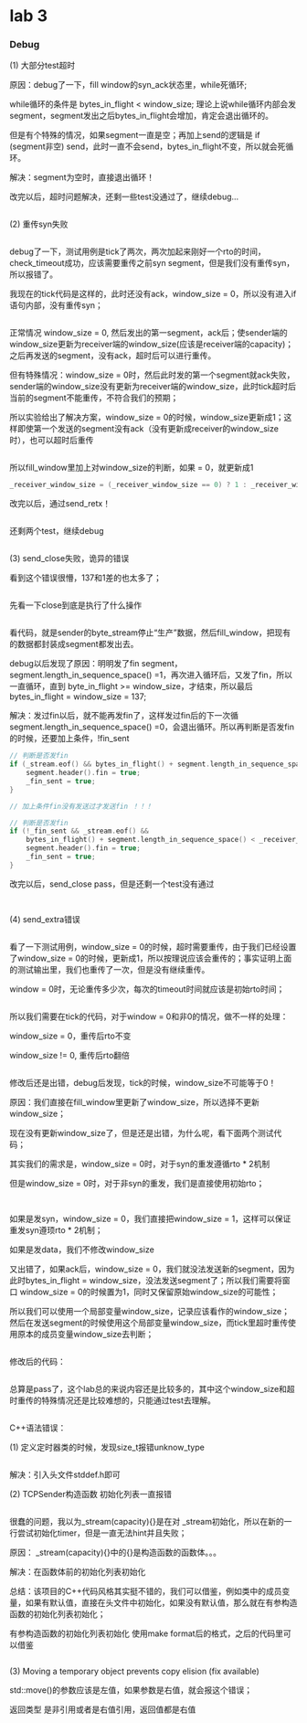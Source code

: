 # lab 3



### Debug

(1) 大部分test超时

原因：debug了一下，fill window的syn\_ack状态里，while死循环;

while循环的条件是 bytes\_in\_flight  < window\_size; 理论上说while循环内部会发segment，segment发出之后bytes\_in\_flight会增加，肯定会退出循环的。

但是有个特殊的情况，如果segment一直是空；再加上send的逻辑是 if (segment非空) send，此时一直不会send，bytes\_in\_flight不变，所以就会死循环。

解决：segment为空时，直接退出循环！



改完以后，超时问题解决，还剩一些test没通过了，继续debug...

<div align="left">

<figure><img src="../../.gitbook/assets/image (1) (1) (1) (1) (1).png" alt=""><figcaption></figcaption></figure>

</div>



(2) 重传syn失败

<figure><img src="../../.gitbook/assets/image (3) (1) (1).png" alt=""><figcaption></figcaption></figure>

debug了一下，测试用例是tick了两次，两次加起来刚好一个rto的时间，check\_timeout成功，应该需要重传之前syn segment，但是我们没有重传syn，所以报错了。

我现在的tick代码是这样的，此时还没有ack，window\_size = 0，所以没有进入if语句内部，没有重传syn；

<figure><img src="../../.gitbook/assets/image (2) (1) (1).png" alt=""><figcaption></figcaption></figure>

正常情况 window\_size = 0, 然后发出的第一segment，ack后；使sender端的window\_size更新为receiver端的window\_size(应该是receiver端的capacity)；之后再发送的segment，没有ack，超时后可以进行重传。

但有特殊情况：window\_size = 0时，然后此时发的第一个segment就ack失败，sender端的window\_size没有更新为receiver端的window\_size，此时tick超时后当前的segment不能重传，不符合我们的预期；



所以实验给出了解决方案，window\_size = 0的时候，window\_size更新成1；这样即使第一个发送的segment没有ack（没有更新成receiver的window\_size时），也可以超时后重传

<div align="left">

<figure><img src="../../.gitbook/assets/image (4) (1) (1).png" alt=""><figcaption></figcaption></figure>

</div>

所以fill\_window里加上对window\_size的判断，如果 = 0，就更新成1

```cpp
_receiver_window_size = (_receiver_window_size == 0) ? 1 : _receiver_window_size;
```

改完以后，通过send\_retx！

<div align="left">

<figure><img src="../../.gitbook/assets/image (5) (1).png" alt=""><figcaption></figcaption></figure>

</div>

还剩两个test，继续debug

<div align="left">

<figure><img src="../../.gitbook/assets/image (6) (1).png" alt=""><figcaption></figcaption></figure>

</div>



(3) send\_close失败，诡异的错误

看到这个错误很懵，137和1差的也太多了；

<figure><img src="../../.gitbook/assets/image (7) (1).png" alt=""><figcaption></figcaption></figure>

先看一下close到底是执行了什么操作

<figure><img src="../../.gitbook/assets/image (8) (1).png" alt=""><figcaption></figcaption></figure>

看代码，就是sender的byte\_stream停止“生产”数据，然后fill\_window，把现有的数据都封装成segment都发出去。

debug以后发现了原因：明明发了fin segment，segment.length\_in\_sequence\_space() =1，再次进入循环后，又发了fin，所以一直循环，直到 byte\_in\_flight >= window\_size，才结束，所以最后bytes\_in\_flight = window\_size = 137;

解决：发过fin以后，就不能再发fin了，这样发过fin后的下一次循 segment.length\_in\_sequence\_space() =0，会退出循环。所以再判断是否发fin的时候，还要加上条件，!fin\_sent

```cpp
// 判断是否发fin
if (_stream.eof() && bytes_in_flight() + segment.length_in_sequence_space() < _receiver_window_size) {
    segment.header().fin = true;
    _fin_sent = true;
}

// 加上条件fin没有发送过才发送fin ！！！

// 判断是否发fin
if (!_fin_sent && _stream.eof() &&
    bytes_in_flight() + segment.length_in_sequence_space() < _receiver_window_size) {
    segment.header().fin = true;
    _fin_sent = true;
}
```



改完以后，send\_close pass，但是还剩一个test没有通过

<div align="left">

<figure><img src="../../.gitbook/assets/image (9) (1).png" alt=""><figcaption></figcaption></figure>

</div>

<div align="left">

<figure><img src="../../.gitbook/assets/image (10).png" alt=""><figcaption></figcaption></figure>

</div>



(4) send\_extra错误

<figure><img src="../../.gitbook/assets/image (11).png" alt=""><figcaption></figcaption></figure>

看了一下测试用例，window\_size = 0的时候，超时需要重传，由于我们已经设置了window\_size = 0的时候，更新成1，所以按理说应该会重传的；事实证明上面的测试输出里，我们也重传了一次，但是没有继续重传。

window = 0时，无论重传多少次，每次的timeout时间就应该是初始rto时间；

<figure><img src="../../.gitbook/assets/image (12).png" alt=""><figcaption></figcaption></figure>

所以我们需要在tick的代码，对于window = 0和非0的情况，做不一样的处理：

window\_size = 0，重传后rto不变

window\_size != 0, 重传后rto翻倍

<figure><img src="../../.gitbook/assets/image (13).png" alt=""><figcaption></figcaption></figure>

修改后还是出错，debug后发现，tick的时候，window\_size不可能等于0！

原因：我们直接在fill\_window里更新了window\_size，所以选择不更新window\_size；



现在没有更新window\_size了，但是还是出错，为什么呢，看下面两个测试代码；

其实我们的需求是，window\_size = 0时，对于syn的重发遵循rto \* 2机制

但是window\_size = 0时，对于非syn的重发，我们是直接使用初始rto；

<figure><img src="../../.gitbook/assets/image (14).png" alt=""><figcaption></figcaption></figure>

<figure><img src="../../.gitbook/assets/image (15).png" alt=""><figcaption></figcaption></figure>

如果是发syn，window\_size = 0，我们直接把window\_size = 1，这样可以保证重发syn遵顼rto \* 2机制；

如果是发data，我们不修改window\_size



又出错了，如果ack后，window\_size = 0，我们就没法发送新的segment，因为此时bytes\_in\_flight = window\_size，没法发送segment了；所以我们需要将窗口 window\_size = 0的时候置为1，同时又保留原始window\_size的可能性；

所以我们可以使用一个局部变量window\_size，记录应该看作的window\_size；然后在发送segment的时候使用这个局部变量window\_size，而tick里超时重传使用原本的成员变量window\_size去判断；

<figure><img src="../../.gitbook/assets/image (16).png" alt=""><figcaption></figcaption></figure>

修改后的代码：

<figure><img src="../../.gitbook/assets/image (17).png" alt=""><figcaption></figcaption></figure>



总算是pass了，这个lab总的来说内容还是比较多的，其中这个window\_size和超时重传的特殊情况还是比较难想的，只能通过test去理解。

<div align="left">

<figure><img src="../../.gitbook/assets/image (18).png" alt=""><figcaption></figcaption></figure>

</div>





C++语法错误：

(1) 定义定时器类的时候，发现size\_t报错unknow\_type

<figure><img src="../../.gitbook/assets/image (38).png" alt=""><figcaption></figcaption></figure>

解决：引入头文件stddef.h即可



(2) TCPSender构造函数 初始化列表一直报错

<figure><img src="../../.gitbook/assets/image (39).png" alt=""><figcaption></figcaption></figure>

很蠢的问题，我以为\_stream(capacity){}是在对 \_stream初始化，所以在新的一行尝试初始化timer，但是一直无法hint并且失败；

原因： \_stream(capacity){}中的{}是构造函数的函数体。。。

解决：在函数体前的初始化列表初始化

总结：该项目的C++代码风格其实挺不错的，我们可以借鉴，例如类中的成员变量，如果有默认值，直接在头文件中初始化，如果没有默认值，那么就在有参构造函数的初始化列表初始化；

有参构造函数的初始化列表初始化 使用make format后的格式，之后的代码里可以借鉴

<figure><img src="../../.gitbook/assets/image (40).png" alt=""><figcaption></figcaption></figure>



(3) Moving a temporary object prevents copy elision (fix available)

std::move()的参数应该是左值，如果参数是右值，就会报这个错误；

返回类型 是非引用或者是右值引用，返回值都是右值
